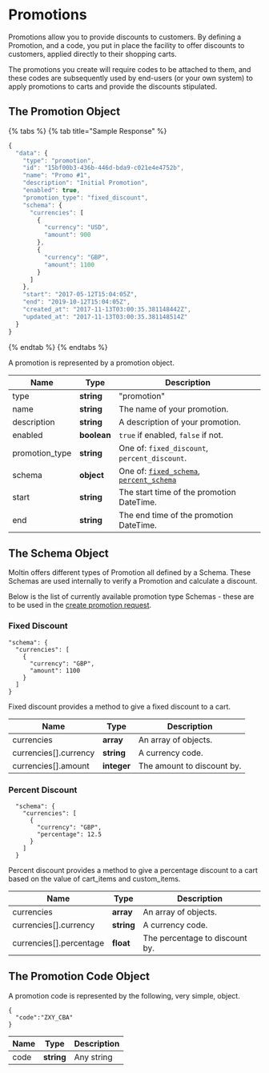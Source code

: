 # Promotions

Promotions allow you to provide discounts to customers. By defining a Promotion, and a code, you put in place the facility to offer discounts to customers, applied directly to their shopping carts.

The promotions you create will require codes to be attached to them, and these codes are subsequently used by end-users \(or your own system\) to apply promotions to carts and provide the discounts stipulated.

## The Promotion Object

{% tabs %}
{% tab title="Sample Response" %}
```javascript
{
  "data": {
    "type": "promotion",
    "id": "15bf00b3-436b-446d-bda9-c021e4e4752b",
    "name": "Promo #1",
    "description": "Initial Promotion",
    "enabled": true,
    "promotion_type": "fixed_discount",
    "schema": {
      "currencies": [
        {
          "currency": "USD",
          "amount": 900
        },
        {
          "currency": "GBP",
          "amount": 1100
        }
      ]
    },
    "start": "2017-05-12T15:04:05Z",
    "end": "2019-10-12T15:04:05Z",
    "created_at": "2017-11-13T03:00:35.381148442Z",
    "updated_at": "2017-11-13T03:00:35.381148514Z"
  }
}
```
{% endtab %}
{% endtabs %}

A promotion is represented by a promotion object.

| **Name** | **Type** | **Description** |
| --- | --- | --- |
| type | **string** | "promotion" |
| name | **string** | The name of your promotion. |
| description | **string** | A description of your promotion. |
| enabled | **boolean** | `true` if enabled, `false` if not. |
| promotion\_type | **string** | One of: `fixed_discount`, `percent_discount`. |
| schema | **object** | One of: [`fixed_schema`](https://docs.moltin.com/?javascript#fixed-discount), [`percent_schema`](https://docs.moltin.com/?javascript#percent-discount) |
| start | **string** | The start time of the promotion DateTime. |
| end | **string** | The end time of the promotion DateTime. |

## The Schema Object

Moltin offers different types of Promotion all defined by a Schema. These Schemas are used internally to verify a Promotion and calculate a discount.

Below is the list of currently available promotion type Schemas - these are to be used in the [create promotion request](https://docs.moltin.com/?javascript#create-a-promotion).

### Fixed Discount

```text
"schema": {
  "currencies": [
    {
      "currency": "GBP",
      "amount": 1100
    }
  ]
}
```

Fixed discount provides a method to give a fixed discount to a cart.

| Name | Type | Description |
| --- | --- | --- |
| currencies | **array** | An array of objects. |
| currencies\[\].currency | **string** | A currency code. |
| currencies\[\].amount | **integer** | The amount to discount by. |

### Percent Discount

```text
  "schema": {
    "currencies": [
      {
        "currency": "GBP",
        "percentage": 12.5
      }
    ]
  }
```

Percent discount provides a method to give a percentage discount to a cart based on the value of cart\_items and custom\_items.

| Name | Type | Description |
| --- | --- | --- |
| currencies | **array** | An array of objects. |
| currencies\[\].currency | **string** | A currency code. |
| currencies\[\].percentage | **float** | The percentage to discount by. |

## The Promotion Code Object

A promotion code is represented by the following, very simple, object.

```text
{
  "code":"ZXY_CBA"
}
```

| Name | Type | Description |
| --- | --- | --- |
| code | **string** | Any string |

